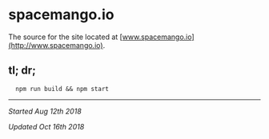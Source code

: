 # spacemango.io
The source for the site located at [www.spacemango.io](http://www.spacemango.io).

## tl; dr;
```
  npm run build && npm start
```


****
_Started Aug 12th 2018_

_Updated Oct 16th 2018_
